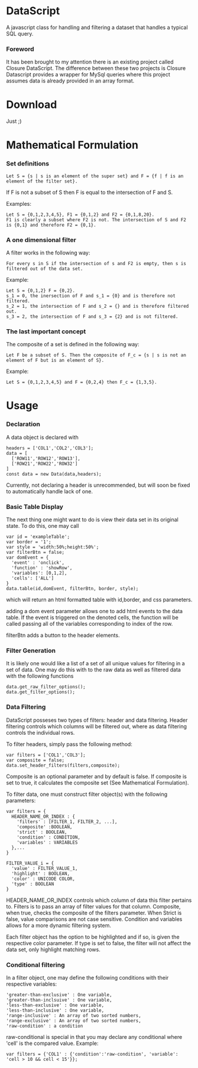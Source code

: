 # DataScript
A javascript class for handling and filtering a dataset that handles a typical SQL query.
### Foreword
It has been brought to my attention there is an existing project called Closure DataScript. The difference between these two projects is Closure Datascript provides a wrapper for MySql queries where this project assumes data is already provided in an array format. 
# Download
Just <? include 'DataScript.php' ?> ;)
# Mathematical Formulation
### Set definitions
```
Let S = {s | s is an element of the super set} and F = {f | f is an element of the filter set}.
```
If F is not a subset of S then F is equal to the intersection of F and S.

Examples:
```
Let S = {0,1,2,3,4,5}, F1 = {0,1,2} and F2 = {0,1,8,20}.
F1 is clearly a subset where F2 is not. The intersection of S and F2 is {0,1} and therefore F2 = {0,1}.
```
### A one dimensional filter
A filter works in the following way:
```
For every s in S if the intersection of s and F2 is empty, then s is filtered out of the data set.
```
Example:
```
Let S = {0,1,2} F = {0,2}.
s_1 = 0, the inersection of F and s_1 = {0} and is therefore not filtered.
s_2 = 1, the intersection of F and s_2 = {} and is therefore filtered out.
s_3 = 2, the intersection of F and s_3 = {2} and is not filtered.
```
### The last important concept
The composite of a set is defined in the following way:
```
Let F be a subset of S. Then the composite of F_c = {s | s is not an element of F but is an element of S}.
```
Example:
```
Let S = {0,1,2,3,4,5} and F = {0,2,4} then F_c = {1,3,5}.
```
# Usage
### Declaration
A data object is declared with
```
headers = ['COL1','COL2','COL3'];
data = [
  ['ROW11','ROW12','ROW13'],
  ['ROW21','ROW22','ROW32']
]
const data = new Data(data,headers);
```
Currently, not declaring a header is unrecommended, but will soon be fixed to automatically handle lack of one.

### Basic Table Display
The next thing one might want to do is view their data set in its original state. To do this, one may call
```
var id = 'exampleTable';
var border = '1';
var style = 'width:50%;height:50%';
var filterBtn = false;
var domEvent = {
  'event' : 'onclick',
  'function' : 'showRow',
  'variables': [0,1,2],
  'cells': ['ALL']
}
data.table(id,domEvent, filterBtn, border, style);
```
which will return an html formatted table with id,border, and css parameters.

adding a dom event parameter allows one to add html events to the data table. If the event is triggered on the denoted cells, the function will be called passing all of the variables corresponding to index of the row.

filterBtn adds a button to the header elements.
### Filter Generation
It is likely one would like a list of a set of all unique values for filtering in a set of data. One may do this with to the raw data as well as filtered data with the following functions
```
data.get_raw_filter_options();
data.get_filter_options();
```
### Data Filtering
DataScript posseses two types of filters: header and data filtering. Header filtering controls which columns will be filtered out, where as data filtering controls the individual rows.

To filter headers, simply pass the following method:
```
var filters = ['COL1','COL3'];
var composite = false;
data.set_header_filters(filters,composite);
```
Composite is an optional parameter and by default is false. If composite is set to true, it calculates the composite set (See Mathematical Formulation).

To filter data, one must construct filter object(s) with the following parameters:
```
var filters = {
  HEADER_NAME_OR_INDEX : {
    'filters' : [FILTER_1, FILTER_2, ...],
    'composite' :BOOLEAN,
    'strict' : BOOLEAN,
    'condition' : CONDITION,
    'variables' : VARIABLES
  },...
}

FILTER_VALUE_i = {
  'value' : FILTER_VALUE_1,
  'highlight' : BOOLEAN,
  'color' : UNICODE COLOR,
  'type' : BOOLEAN
}
```
HEADER_NAME_OR_INDEX controls which column of data this filter pertains to.
Filters is to pass an array of filter values for that column.
Composite, when true, checks the composite of the filters parameter.
When Strict is false, value comparisons are not case sensitive.
Condition and variables allows for a more dynamic filtering system.

Each filter object has the option to be highlighted and if so, is given the respective color parameter. If type is set to false, the filter will not affect the data set, only highlight matching rows.

### Conditional filtering
In a filter object, one may define the following conditions with their respective variables:
```
'greater-than-exclusive' : One variable,
'greater-than-inclsuive' : One variable,
'less-than-exclusive' : One variable,
'less-than-inclusive' : One variable,
'range-inclusive' : An array of two sorted numbers,
'range-exclusive' : An array of two sorted numbers,
'raw-condition' : a condition
```
raw-conditional is special in that you may declare any conditional where 'cell' is the compared value. 
Example:
```
var filters = {'COL1' : {'condition':'raw-condition', 'variable': 'cell > 10 && cell < 15'}};
```







